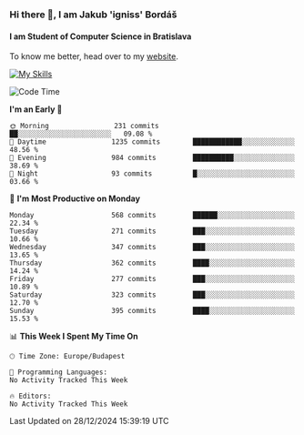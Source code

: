 ### Hi there 👋, I am Jakub 'igniss' Bordáš

#### I am Student of Computer Science in Bratislava
To know me better, head over to my [website](https://bordas.sk).

[![My Skills](https://skillicons.dev/icons?i=js,html,css,figma,svelte,java,kotlin,python,postgresql,typescript,nest,nodejs)](https://bordas.sk)


<!--START_SECTION:waka-->
![Code Time](http://img.shields.io/badge/Code%20Time-1%2C612%20hrs%2033%20mins-blue)

**I'm an Early 🐤** 

```text
🌞 Morning                231 commits         ██░░░░░░░░░░░░░░░░░░░░░░░   09.08 % 
🌆 Daytime                1235 commits        ████████████░░░░░░░░░░░░░   48.56 % 
🌃 Evening                984 commits         ██████████░░░░░░░░░░░░░░░   38.69 % 
🌙 Night                  93 commits          █░░░░░░░░░░░░░░░░░░░░░░░░   03.66 % 
```
📅 **I'm Most Productive on Monday** 

```text
Monday                   568 commits         ██████░░░░░░░░░░░░░░░░░░░   22.34 % 
Tuesday                  271 commits         ███░░░░░░░░░░░░░░░░░░░░░░   10.66 % 
Wednesday                347 commits         ███░░░░░░░░░░░░░░░░░░░░░░   13.65 % 
Thursday                 362 commits         ████░░░░░░░░░░░░░░░░░░░░░   14.24 % 
Friday                   277 commits         ███░░░░░░░░░░░░░░░░░░░░░░   10.89 % 
Saturday                 323 commits         ███░░░░░░░░░░░░░░░░░░░░░░   12.70 % 
Sunday                   395 commits         ████░░░░░░░░░░░░░░░░░░░░░   15.53 % 
```


📊 **This Week I Spent My Time On** 

```text
🕑︎ Time Zone: Europe/Budapest

💬 Programming Languages: 
No Activity Tracked This Week

🔥 Editors: 
No Activity Tracked This Week
```


 Last Updated on 28/12/2024 15:39:19 UTC
<!--END_SECTION:waka-->
